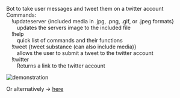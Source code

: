 Bot to take user messages and tweet them on a twitter account\
Commands:\
&emsp;!updateserver {included media in .jpg, .png, .gif, or .jpeg formats}\
    &emsp;&emsp;updates the servers image to the included file\
&emsp;!help\
    &emsp;&emsp;quick list of commands and their functions\
&emsp;!tweet {tweet substance (can also include media)}\
    &emsp;&emsp;allows the user to submit a tweet to the twitter account\
&emsp;!twitter\
    &emsp;&emsp;Returns a link to the twitter account
    
![demonstration](https://github.com/user-attachments/assets/c40501b2-b501-4444-9e2a-817fa9df9198)

    
Or alternatively -> [here](https://www.youtube.com/watch?v=1jao7ZF2YjI)
